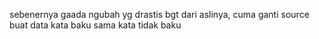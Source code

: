 sebenernya gaada ngubah yg drastis bgt dari aslinya, cuma ganti source buat data kata baku sama kata tidak baku
